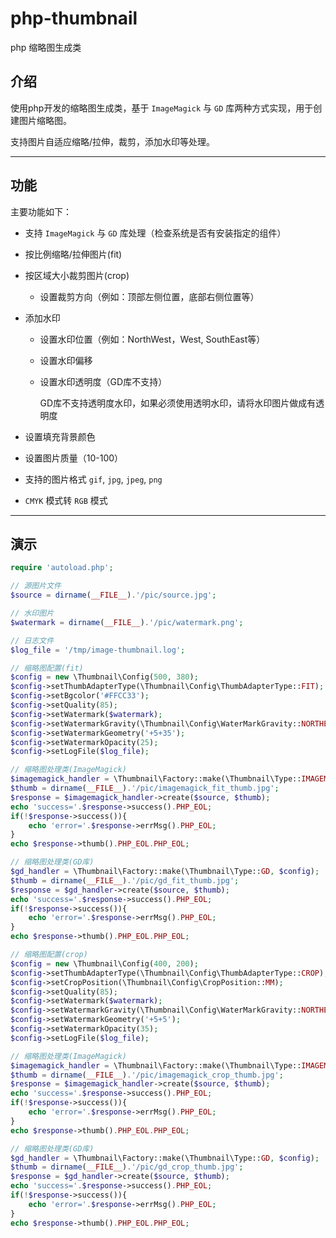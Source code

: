 # php-thumbnail

php 缩略图生成类

## 介绍

使用php开发的缩略图生成类，基于 `ImageMagick` 与 `GD` 库两种方式实现，用于创建图片缩略图。

支持图片自适应缩略/拉伸，裁剪，添加水印等处理。

---

## 功能

主要功能如下：

- 支持 `ImageMagick` 与 `GD` 库处理（检查系统是否有安装指定的组件）

- 按比例缩略/拉伸图片(fit)

- 按区域大小裁剪图片(crop)

  - 设置裁剪方向（例如：顶部左侧位置，底部右侧位置等）

- 添加水印

  - 设置水印位置（例如：NorthWest，West, SouthEast等）

  - 设置水印偏移

  - 设置水印透明度（GD库不支持）

    GD库不支持透明度水印，如果必须使用透明水印，请将水印图片做成有透明度

- 设置填充背景颜色

- 设置图片质量（10-100）

- 支持的图片格式 `gif`, `jpg`, `jpeg`, `png`

- `CMYK` 模式转 `RGB` 模式

---

## 演示

```php
require 'autoload.php';

// 源图片文件
$source = dirname(__FILE__).'/pic/source.jpg';

// 水印图片
$watermark = dirname(__FILE__).'/pic/watermark.png';

// 日志文件
$log_file = '/tmp/image-thumbnail.log';

// 缩略图配置(fit)
$config = new \Thumbnail\Config(500, 380);
$config->setThumbAdapterType(\Thumbnail\Config\ThumbAdapterType::FIT);
$config->setBgcolor('#FFCC33');
$config->setQuality(85);
$config->setWatermark($watermark);
$config->setWatermarkGravity(\Thumbnail\Config\WaterMarkGravity::NORTHEAST);
$config->setWatermarkGeometry('+5+35');
$config->setWatermarkOpacity(25);
$config->setLogFile($log_file);

// 缩略图处理类(ImageMagick)
$imagemagick_handler = \Thumbnail\Factory::make(\Thumbnail\Type::IMAGEMAGICK, $config);
$thumb = dirname(__FILE__).'/pic/imagemagick_fit_thumb.jpg';
$response = $imagemagick_handler->create($source, $thumb);
echo 'success='.$response->success().PHP_EOL;
if(!$response->success()){
    echo 'error='.$response->errMsg().PHP_EOL;
}
echo $response->thumb().PHP_EOL.PHP_EOL;

// 缩略图处理类(GD库)
$gd_handler = \Thumbnail\Factory::make(\Thumbnail\Type::GD, $config);
$thumb = dirname(__FILE__).'/pic/gd_fit_thumb.jpg';
$response = $gd_handler->create($source, $thumb);
echo 'success='.$response->success().PHP_EOL;
if(!$response->success()){
    echo 'error='.$response->errMsg().PHP_EOL;
}
echo $response->thumb().PHP_EOL.PHP_EOL;

// 缩略图配置(crop)
$config = new \Thumbnail\Config(400, 200);
$config->setThumbAdapterType(\Thumbnail\Config\ThumbAdapterType::CROP);
$config->setCropPosition(\Thumbnail\Config\CropPosition::MM);
$config->setQuality(85);
$config->setWatermark($watermark);
$config->setWatermarkGravity(\Thumbnail\Config\WaterMarkGravity::NORTHEAST);
$config->setWatermarkGeometry('+5+5');
$config->setWatermarkOpacity(35);
$config->setLogFile($log_file);

// 缩略图处理类(ImageMagick)
$imagemagick_handler = \Thumbnail\Factory::make(\Thumbnail\Type::IMAGEMAGICK, $config);
$thumb = dirname(__FILE__).'/pic/imagemagick_crop_thumb.jpg';
$response = $imagemagick_handler->create($source, $thumb);
echo 'success='.$response->success().PHP_EOL;
if(!$response->success()){
    echo 'error='.$response->errMsg().PHP_EOL;
}
echo $response->thumb().PHP_EOL.PHP_EOL;

// 缩略图处理类(GD库)
$gd_handler = \Thumbnail\Factory::make(\Thumbnail\Type::GD, $config);
$thumb = dirname(__FILE__).'/pic/gd_crop_thumb.jpg';
$response = $gd_handler->create($source, $thumb);
echo 'success='.$response->success().PHP_EOL;
if(!$response->success()){
    echo 'error='.$response->errMsg().PHP_EOL;
}
echo $response->thumb().PHP_EOL.PHP_EOL;
```
